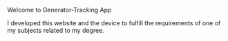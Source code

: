 Welcome to Generator-Tracking App


I developed this website and the device to fulfill the requirements of one of my subjects related to my degree. 
